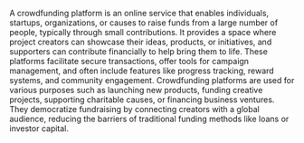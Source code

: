 A crowdfunding platform is an online service that enables individuals, startups, organizations, or causes to raise funds from a large number of people, typically through small contributions. It provides a space where project creators can showcase their ideas, products, or initiatives, and supporters can contribute financially to help bring them to life. These platforms facilitate secure transactions, offer tools for campaign management, and often include features like progress tracking, reward systems, and community engagement.
Crowdfunding platforms are used for various purposes such as launching new products, funding creative projects, supporting charitable causes, or financing business ventures. They democratize fundraising by connecting creators with a global audience, reducing the barriers of traditional funding methods like loans or investor capital.
